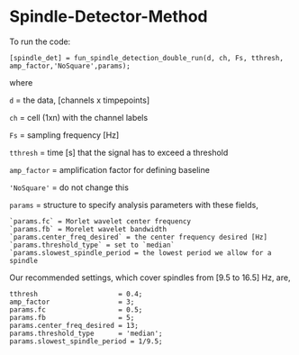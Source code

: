 # Spindle-Detector-Method

To run the code:

`[spindle_det] = fun_spindle_detection_double_run(d, ch, Fs, tthresh, amp_factor,'NoSquare',params);`

where

`d` = the data, [channels x timpepoints]

`ch` = cell (1xn) with the channel labels

`Fs` = sampling frequency [Hz]

`tthresh` = time [s] that the signal has to exceed a threshold

`amp_factor` = amplification factor for defining baseline

`'NoSquare'` = do not change this

`params` = structure to specify analysis parameters with these fields,

	`params.fc` = Morlet wavelet center frequency
	`params.fb` = Morelet wavelet bandwidth
	`params.center_freq_desired` = the center frequency desired [Hz]
	`params.threshold_type` = set to `median`
	`params.slowest_spindle_period = the lowest period we allow for a spindle

Our recommended settings, which cover spindles from [9.5 to 16.5] Hz, are,

	tthresh                    = 0.4;
	amp_factor                 = 3;
	params.fc                  = 0.5;
	params.fb                  = 5;
	params.center_freq_desired = 13;
	params.threshold_type      = 'median';
	params.slowest_spindle_period = 1/9.5;





